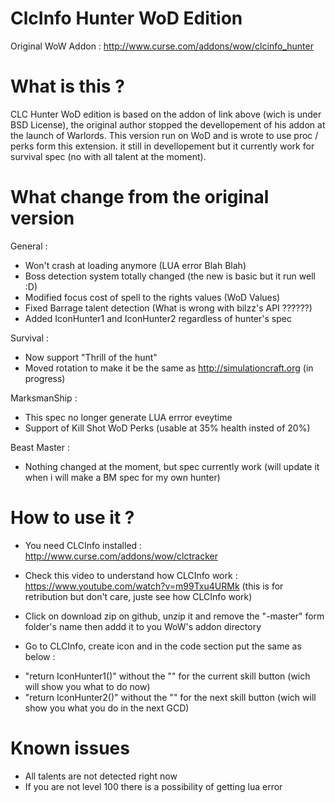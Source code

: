 ClcInfo Hunter WoD Edition
==================

Original WoW Addon : http://www.curse.com/addons/wow/clcinfo_hunter

What is this ?
==============

CLC Hunter WoD edition is based on the addon of link above (wich is under BSD License), the original author stopped the devellopement of his addon at the launch of Warlords.
This version run on WoD and is wrote to use proc / perks form this extension. it still in devellopement but it currently work for survival spec (no with all talent at the moment).

What change from the original version
==========================================

General :
* Won't crash at loading anymore (LUA error Blah Blah)
* Boss detection system totally changed (the new is basic but it run well :D)
* Modified focus cost of spell to the rights values (WoD Values)
* Fixed Barrage talent detection (What is wrong with bilzz's API ??????)
* Added IconHunter1 and IconHunter2 regardless of hunter's spec

Survival : 
* Now support "Thrill of the hunt"
* Moved rotation to make it be the same as http://simulationcraft.org (in progress)

MarksmanShip :
* This spec no longer generate LUA errror eveytime
* Support of Kill Shot WoD Perks (usable at 35% health insted of 20%)

Beast Master :
* Nothing changed at the moment, but spec currently work (will update it when i will make a BM spec for my own hunter)

How to use it ?
===============

* You need CLCInfo installed : http://www.curse.com/addons/wow/clctracker
* Check this video to understand how CLCInfo work : https://www.youtube.com/watch?v=m99Txu4URMk (this is for retribution but don't care, juste see how CLCInfo work)
* Click on download zip on github, unzip it and remove the "-master" form folder's name then addd it to you WoW's addon directory

* Go to CLCInfo, create icon and in the code section put the same as below :
- "return IconHunter1()" without the "" for the current skill button (wich will show you what to do now)
- "return IconHunter2()" without the "" for the next skill button (wich will show you what you do in the next GCD)

Known issues
============

* All talents are not detected right now
* If you are not level 100 there is a possibility of getting lua error
